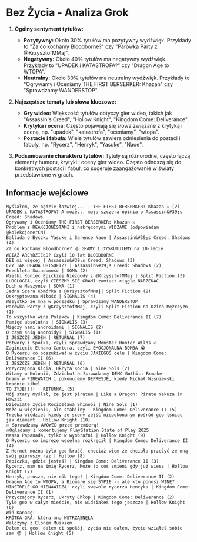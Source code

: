 # Bez Życia - Analiza Grok

1. **Ogólny sentyment tytułów:**
   - **Pozytywny:** Około 30% tytułów ma pozytywny wydźwięk. Przykłady to "Za co kochamy Bloodborne?" czy "Parówka Party z @KrzysztofMMaj".
   - **Negatywny:** Około 40% tytułów ma negatywny wydźwięk. Przykłady to "UPADEK i KATASTROFA?" czy "Dragon Age to WTOPA".
   - **Neutralny:** Około 30% tytułów ma neutralny wydźwięk. Przykłady to "Ogrywamy i Oceniamy THE FIRST BERSERKER: Khazan" czy "Sprawdzamy WANDERSTOP".

2. **Najczęstsze tematy lub słowa kluczowe:**
   - **Gry wideo:** Większość tytułów dotyczy gier wideo, takich jak "Assassin's Creed", "Hollow Knight", "Kingdom Come: Deliverance".
   - **Krytyka i ocena:** Często pojawiają się słowa związane z krytyką i oceną, np. "upadek", "katastrofa", "oceniamy", "wtopa".
   - **Postacie i fabuła:** Wiele tytułów zawiera odniesienia do postaci i fabuły, np. "Rycerz", "Henryk", "Yasuke", "Naoe".

3. **Podsumowanie charakteru tytułów:**
   Tytuły są różnorodne, często łączą elementy humoru, krytyki i oceny gier wideo. Często odnoszą się do konkretnych postaci i fabuł, co sugeruje zaangażowanie w światy przedstawione w grach.

## Informacje wejściowe
```
Myślałem, że będzie łatwiej... | THE FIRST BERSERKER: Khazan ⚔️ (2)
UPADEK i KATASTROFA? A może... moja szczera opinia o Assassin&#39;s Creed: Shadows
Ogrywamy i Oceniamy THE FIRST BERSERKER: Khazan ⚔️
Problem z REAKCJONISTAMI i nakręconymi WIDZAMI (odpowiadam @kolekcjonerCN)
Ballada o Byczku Yasuke i Sarence Naoe | Assassin&#39;s Creed: Shadows (4)
Za co kochamy Bloodborne? 🩸 GRAMY I DYSKUTUJEMY na 10-lecie
WCIĄŻ ARCYDZIEŁO? Czyli 10 lat BLOODBORNE
DEI mi więcej | Assassin&#39;s Creed: Shadows (3)
CZY TAK UPADA UBISOFT?! | Assassin&#39;s Creed: Shadows (2)
Przeklęta Świadomość | SOMA (2)
Wielki Koniec Epickiej Niezgody z @KrzysztofMMaj | Split Fiction (3)
LUDOLOGIA, czyli CIESZMY SIĘ GRAMI zamiast ciągle NARZEKAĆ
Duch w Maszynie | SOMA (1)
Jedna Szara Komórka z @KrzysztofMMaj​| Split Fiction (2)
Oskryptowana Miłość | SIGNALIS (4)
Wszystko ze mną w porządku | Sprawdzamy WANDERSTOP
Parówka Party z @KrzysztofMMaj, czyli Split Fiction na Dzień Mężczyzn (1)
To wszystko wina Polaków | Kingdom Come: Deliverance II (7)
Pamięć absolutna | SIGNALIS (3)
Między nami androidami | SIGNALIS (2)
O czym śnią androidy? | SIGNALIS (1)
I JESZCZE JEDEN | RETURNAL (7)
Potwory i Spółka, czyli sprawdzamy Monster Hunter Wilds 🔥
Zaginięcie Ethana Cartera, czyli EMOCJONALNA BOMBA 😭
O Rycerzu co poszukiwał w życiu JAKIEGOŚ celu | Kingdom Come: Deliverance II (6)
I JESZCZE JEDEN | RETURNAL (6)
Przyczajona Kicia, Ukryta Kocia | Nine Sols (2)
Witamy w Kolonii, Zdzichu! 🔥 Sprawdzamy DEMO Gothic: Remake
Gramy w FIREWATCH i pokonujemy DEPRESJĘ, kiedy Michał Wiśniewski kradnie kibel
TO ŻYJE!!!! | RETURNAL (5)
Mój stary myślał, że jest piratem | Like a Dragon: Pirate Yakuza in Hawaii
Dziewiąte życie Kociosława Shinobi | Nine Sols (1)
Może w więzieniu, ale stabilny | Kingdom Come: Deliverance II (5)
Trzeba wiedzieć kiedy ze sceny zejść niepokonanym pośród geo lśniąc jak diament | Hollow Knight (10)
🔥 Sprawdzamy AVOWED przed premierą!
🔥Oglądamy i komentujemy PlayStation State of Play 2025
Nasza Papanada, tylko w wyobraźni | Hollow Knight (9)
O Rycerzu co imprezę weselną rozkręcił | Kingdom Come: Deliverance II (4)
Z Hornet można było geo kraść, chociaż wiem że chciała przeżyć ze mną swój pierwszy raz | Hollow (8)
Pepiczku, gdzie jesteś? | Kingdom Come: Deliverance II (3)
Rycerz, mam na imię Rycerz, Może to coś zmieni gdy już wiesz | Hollow Knight (7)
Henryk, proszę, nie rób tego! | Kingdom Come: Deliverance II (2)
Dragon Age to WTOPA, a Bioware się SYPIE -- ale kto ponosi WINĘ?
MINSTRELE GO NIENAWIDZĄ! czyli swawole rycerza Henryka | Kingdom Come: Deliverance II (1)
Przyczajony Rycerz, Ukryty Chłop | Kingdom Come: Deliverance (2)
Tyle geo w całym mieście, nie widziałeś tego jeszcze | Hollow Knight (6)
Wiń Kanadę!
KRÓTKA GRA, która mną WSTRZĄSNĘŁA
Walczymy z Elonem Muskiem
Dałem ci geo, dałem ci spokój, życia nie dałem, życie wziąłeś sobie sam 😞 | Hollow Knight (5)
```
